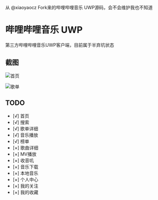 从 @xiaoyaocz Fork来的哔哩哔哩音乐 UWP源码，会不会维护我也不知道

# 哔哩哔哩音乐 UWP

第三方哔哩哔哩音乐UWP客户端，目前属于半弃坑状态

## 截图

![首页](https://i.loli.net/2019/08/22/d5jKI9FRpPCVg4H.png)

![歌单](https://i.loli.net/2019/08/22/bBhicZrGKQ32INk.png)

## TODO

- [√] 首页
- [√] 搜索
- [√] 歌单详细
- [√] 音乐播放
- [√] 榜单
- [×] 歌曲详细
- [×] MV播放
- [×] 收音叽
- [×] 音乐下载
- [×] 本地音乐
- [×] 个人中心
- [×] 我的关注
- [×] 我的收藏
